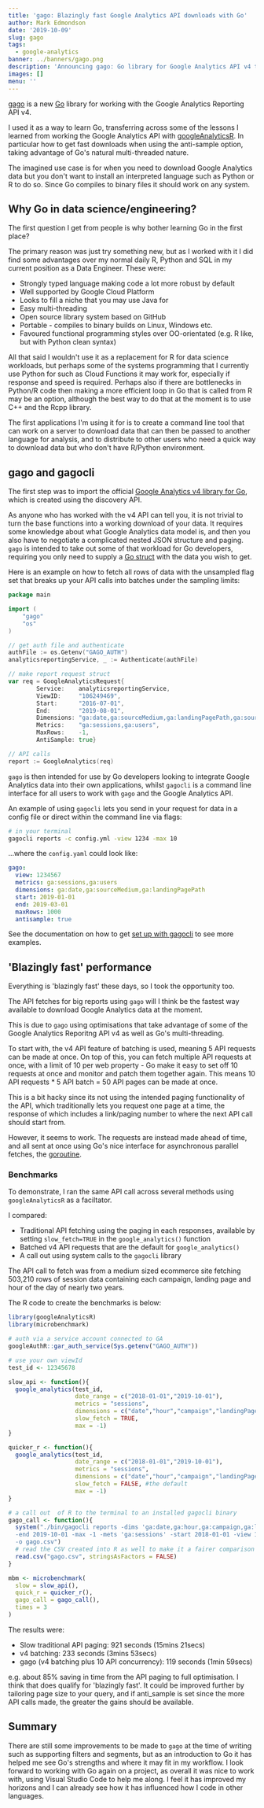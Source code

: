 ```yaml
---
title: 'gago: Blazingly fast Google Analytics API downloads with Go'
author: Mark Edmondson
date: '2019-10-09'
slug: gago
tags:
  - google-analytics
banner: ../banners/gago.png
description: 'Announcing gago: Go library for Google Analytics API v4 that can speed up API fetches by 85%'
images: []
menu: ''
---
```


[gago](https://github.com/MarkEdmondson1234/gago) is a new [Go](https://golang.org/) library for working with the Google Analytics Reporting API v4.

I used it as a way to learn Go, transferring across some of the lessons I learned from working the Google Analytics API with [googleAnalyticsR](https://code.markedmondson.me/googleAnalyticsR/).  In particular how to get fast downloads when using the anti-sample option, taking advantage of Go's natural multi-threaded nature.

The imagined use case is for when you need to download Google Analytics data but you don't want to install an interpreted language such as Python or R to do so.  Since Go compiles to binary files it should work on any system.

## Why Go in data science/engineering?

The first question I get from people is why bother learning Go in the first place?  

The primary reason was just try something new, but as I worked with it I did find some advantages over my normal daily R, Python and SQL in my current position as a Data Engineer.  These were:

* Strongly typed language making code a lot more robust by default
* Well supported by Google Cloud Platform
* Looks to fill a niche that you may use Java for
* Easy multi-threading 
* Open source library system based on GitHub
* Portable - compiles to binary builds on Linux, Windows etc.
* Favoured functional programming styles over OO-orientated (e.g. R like, but with Python clean syntax)

All that said I wouldn't use it as a replacement for R for data science workloads, but perhaps some of the systems programming that I currently use Python for such as Cloud Functions it may work for, especially if response and speed is required.  Perhaps also if there are bottlenecks in Python/R code then making a more efficient loop in Go that is called from R may be an option, although the best way to do that at the moment is to use C++ and the Rcpp library.

The first applications I'm using it for is to create a command line tool that can work on a server to download data that can then be passed to another language for analysis, and to distribute to other users who need a quick way to download data but who don't have R/Python environment.

## gago and gagocli

The first step was to import the official [Google Analytics v4 library for Go](https://godoc.org/google.golang.org/api/analyticsreporting/v4), which is created using the discovery API.  

As anyone who has worked with the v4 API can tell you, it is not trivial to turn the base functions into a working download of your data.  It requires some knowledge about what Google Analytics data model is, and then you also have to negotiate a complicated nested JSON structure and paging.  `gago` is intended to take out some of that workload for Go developers, requiring you only need to supply a [Go struct](https://gobyexample.com/structs) with the data you wish to get.

Here is an example on how to fetch all rows of data with the unsampled flag set that breaks up your API calls into batches under the sampling limits:

```go
package main

import (
	"gago"
	"os"
)

// get auth file and authenticate
authFile := os.Getenv("GAGO_AUTH")
analyticsreportingService, _ := Authenticate(authFile)

// make report request struct
var req = GoogleAnalyticsRequest{
		Service:    analyticsreportingService,
		ViewID:     "106249469",
		Start:      "2016-07-01",
		End:        "2019-08-01",
		Dimensions: "ga:date,ga:sourceMedium,ga:landingPagePath,ga:source,ga:hour,ga:minute,ga:eventCategory",
		Metrics:    "ga:sessions,ga:users",
		MaxRows:    -1,
		AntiSample: true}

// API calls
report := GoogleAnalytics(req)
```

`gago` is then intended for use by Go developers looking to integrate Google Analytics data into their own applications, whilst `gagocli` is a command line interface for all users to work with `gago` and the Google Analytics API.

An example of using `gagocli` lets you send in your request for data in a config file or direct within the command line via flags:

```bash
# in your terminal
gagocli reports -c config.yml -view 1234 -max 10
```

...where the `config.yaml` could look like:

```yaml
gago:
  view: 1234567
  metrics: ga:sessions,ga:users
  dimensions: ga:date,ga:sourceMedium,ga:landingPagePath
  start: 2019-01-01
  end: 2019-03-01
  maxRows: 1000
  antisample: true

```

See the documentation on how to get [set up with gagocli](https://github.com/MarkEdmondson1234/gago/tree/master/gagocli) to see more examples.

## 'Blazingly fast' performance

Everything is 'blazingly fast' these days, so I took the opportunity too.

The API fetches for big reports using `gago` will I think be the fastest way available to download Google Analytics data at the moment.

This is due to `gago` using optimisations that take advantage of some of the Google Analytics Reporitng API v4 as well as Go's multi-threading.

To start with, the v4 API feature of batching is used, meaning 5 API requests can be made at once. On top of this, you can fetch multiple API requests at once, with a limit of 10 per web property - Go make it easy to set off 10 requests at once and monitor and patch them together again.  This means 10 API requests * 5 API batch = 50 API pages can be made at once.

This is a bit hacky since its not using the intended paging functionality of the API, which traditionally lets you request one page at a time, the response of which includes a link/paging number to where the next API call should start from.

However, it seems to work.  The requests are instead made ahead of time, and all sent at once using Go's nice interface for asynchronous parallel fetches, the [goroutine](https://gobyexample.com/goroutines).

### Benchmarks

To demonstrate, I ran the same API call across several methods using `googleAnalyticsR` as a faciltator.

I compared:

* Traditional API fetching using the paging in each responses, available by setting `slow_fetch=TRUE` in the `google_analytics()` function
* Batched v4 API requests that are the default for `google_analytics()`
* A call out using system calls to the `gagocli` library

The API call to fetch was from a medium sized ecommerce site fetching 503,210 rows of session data containing each campaign, landing page and hour of the day of nearly two years.  

The R code to create the benchmarks is below:

```r
library(googleAnalyticsR)
library(microbenchmark)

# auth via a service account connected to GA 
googleAuthR::gar_auth_service(Sys.getenv("GAGO_AUTH"))

# use your own viewId
test_id <- 12345678	

slow_api <- function(){
  google_analytics(test_id, 
                   date_range = c("2018-01-01","2019-10-01"),
                   metrics = "sessions", 
                   dimensions = c("date","hour","campaign","landingPagePath"),
                   slow_fetch = TRUE,
                   max = -1)
} 

quicker_r <- function(){
  google_analytics(test_id, 
                   date_range = c("2018-01-01","2019-10-01"),
                   metrics = "sessions", 
                   dimensions = c("date","hour","campaign","landingPagePath"),
                   slow_fetch = FALSE, #the default
                   max = -1)
}

# a call out  of R to the terminal to an installed gagocli binary
gago_call <- function(){
  system("./bin/gagocli reports -dims 'ga:date,ga:hour,ga:campaign,ga:landingPagePath' \
  -end 2019-10-01 -max -1 -mets 'ga:sessions' -start 2018-01-01 -view 106249469 \
  -o gago.csv")
  # read the CSV created into R as well to make it a fairer comparison
  read.csv("gago.csv", stringsAsFactors = FALSE)
}

mbm <- microbenchmark(
  slow = slow_api(),
  quick_r = quicker_r(),
  gago_call = gago_call(),
  times = 3
)
```

The results were:

* Slow traditional API paging: 921 seconds (15mins 21secs)
* v4 batching: 233 seconds (3mins 53secs)
* gago (v4 batching plus 10 API concurrency): 119 seconds (1min 59secs)

e.g. about 85% saving in time from the API paging to full optimisation.  I think that does qualify for 'blazingly fast'.  It could be improved further by tailoring page size to your query, and if anti_sample is set since the more API calls made, the greater the gains should be available.

## Summary

There are still some improvements to be made to `gago` at the time of writing such as supporting filters and segments, but as an introduction to Go it has helped me see Go's strengths and where it may fit in my workflow.  I look forward to working with Go again on a project, as overall it was nice to work with, using Visual Studio Code to help me along.  I feel it has improved my horizons and I can already see how it has influenced how I code in other languages.


